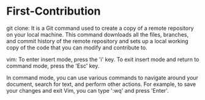 # First-Contribution
git clone:
It is a Git command used to create a copy of a remote repository on your local machine. This command downloads all the files, branches, and commit history of the remote repository and sets up a local working copy of the code that you can modify and contribute to.

vim:
To enter insert mode, press the 'i' key. To exit insert mode and return to command mode, press the 'Esc' key.

In command mode, you can use various commands to navigate around your document, search for text, and perform other actions. For example, to save your changes and exit Vim, you can type ':wq' and press 'Enter'.
